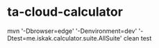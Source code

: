 ﻿# ta-cloud-calculator
mvn '-Dbrowser=edge' '-Denvironment=dev' '-Dtest=me.iskak.calculator.suite.AllSuite' clean test
